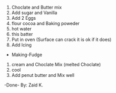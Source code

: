 1. Choclate and Butter mix
2. Add sugar and Vanilla
3. Add 2 Eggs 
4. flour cocoa and Baking poweder 
5. hot water
6. this batter
7. Put in oven (Surface can crack it is ok if it does)
8. Add Icing

* Making-Fudge

1. cream and  Choclate Mix (melted Choclate)
2. cool
3. Add penut butter and Mix well 

-Done- By: Zaid K.
